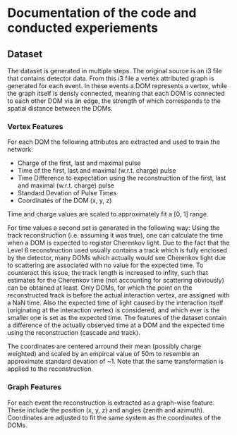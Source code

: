 # Documentation of the code and conducted experiements

## Dataset

The dataset is generated in multiple steps. The original source is an i3 file that contains detector data. From this i3 file a vertex attributed graph is generated for each event. In these events a DOM represents a vertex, while the graph itself is densly connected, meaning that each DOM is connected to each other DOM via an edge, the strength of which corresponds to the spatial distance between the DOMs.

### Vertex Features

For each DOM the following attributes are extracted and used to train the network:
- Charge of the first, last and maximal pulse
- Time of the first, last and maximal (w.r.t. charge) pulse
- Time Difference to expectation using the reconstruction of the first, last and maximal (w.r.t. charge) pulse
- Standard Devation of Pulse Times
- Coordinates of the DOM (x, y, z)

Time and charge values are scaled to approximately fit a [0, 1] range.

For time values a second set is generated in the following way: Using the track reconstruction (i.e. assuming it was true), one can calculate the time when a DOM is expected to register Cherenkov light. Due to the fact that the Level 6 reconstruction used usually contains a track which is fully enclosed by the detector, many DOMs which actually would see Cherenkov light due to scattering are associated with no value for the expected time. To counteract this issue, the track length is increased to infity, such that estimates for the Cherenkov time (not accounting for scattering obviously) can be obtained at least. Only DOMs, for which the point on the reconstructed track is before the actual interaction vertex, are assigned with a NaN time.
Also the expected time of light caused by the interaction itself (originating at the interaction vertex) is considered, and which ever is the smaller one is set as the expected time. The features of the dataset contain a difference of the actually observed time at a DOM and the expected time using the reconstruction (cascade and track).

The coordinates are centered arround their mean (possibly charge weighted) and scaled by an empircal value of 50m to resemble an approximate standard devation of ~1. Note that the same transformation is applied to the reconstruction.

### Graph Features

For each event the reconstruction is extracted as a graph-wise feature. These include the position (x, y, z) and angles (zenith and azimuth). Coordinates are adjusted to fit the same system as the coordinates of the DOMs.


